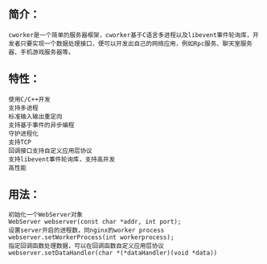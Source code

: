 ## 简介：  
    cworker是一个简单的服务器框架，cworker基于C语言多进程以及libevent事件轮询库，开发者只要实现一个数据处理接口，便可以开发出自己的网络应用，例如Rpc服务、聊天室服务器、手机游戏服务器等。  
## 特性：  
    使用C/C++开发  
    支持多进程  
    标准输入输出重定向  
    支持基于事件的异步编程  
    守护进程化  
    支持TCP  
    回调接口支持自定义应用层协议  
    支持libevent事件轮询库，支持高并发  
    高性能  
## 用法：  
    初始化一个WebServer对象  
    WebServer webserver(const char *addr, int port);   
    设置server开启的进程数，同nginx的worker process  
    webserver.setWorkerProcess(int workerprocess);  
    指定回调函数处理数据，可以在回调函数自定义应用层协议  
    webserver.setDataHandler(char *(*dataHandler)(void *data))  
